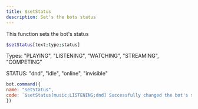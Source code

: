 ```yaml
---
title: $setStatus
description: Set's the bots status
---
```


This function sets the bot's status

```php
$setStatus[text;type;status]
```

 
Types: "PLAYING", "LISTENING", "WATCHING", "STREAMING", "COMPETING"
 

 
STATUS: "dnd", "idle", "online", "invisible"
 

```javascript
bot.command({
name: "setStatus",
code: `$setStatus[music;LISTENING;dnd] Successfully changed the bot's status <3`
})
```

